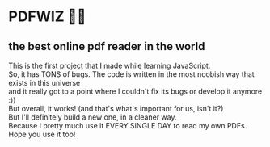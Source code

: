 # PDFWIZ 🧙‍♂️
<h2>the best online pdf reader in the world</h2>
This is the first project that I made while learning JavaScript.</br>
So, it has TONS of bugs. The code is written in the most noobish way that exists in this universe</br>
and it really got to a point where I couldn't fix its bugs or develop it anymore :))</br>
But overall, it works! (and that's what's important for us, isn't it?)</br>
But I'll definitely build a new one, in a cleaner way.</br>
Because I pretty much use it EVERY SINGLE DAY to read my own PDFs.</br>
Hope you use it too!</br>
